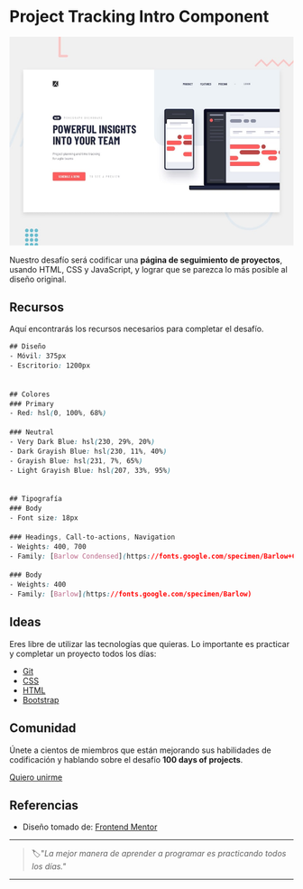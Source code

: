 # Project Tracking Intro Component

![project tracking intro component](./img/53-day.jpg)

Nuestro desafío será codificar una **página de seguimiento de proyectos**, usando HTML, CSS y JavaScript, y lograr que se parezca lo más posible al diseño original.

## Recursos

Aquí encontrarás los recursos necesarios para completar el desafío.

```css
## Diseño
- Móvil: 375px
- Escritorio: 1200px


## Colores
### Primary
- Red: hsl(0, 100%, 68%)

### Neutral
- Very Dark Blue: hsl(230, 29%, 20%)
- Dark Grayish Blue: hsl(230, 11%, 40%)
- Grayish Blue: hsl(231, 7%, 65%)
- Light Grayish Blue: hsl(207, 33%, 95%)


## Tipografía
### Body
- Font size: 18px

### Headings, Call-to-actions, Navigation
- Weights: 400, 700
- Family: [Barlow Condensed](https://fonts.google.com/specimen/Barlow+Condensed)

### Body
- Weights: 400
- Family: [Barlow](https://fonts.google.com/specimen/Barlow)
```

## Ideas

Eres libre de utilizar las tecnologías que quieras. Lo importante es practicar y completar un proyecto todos los días:

- [Git](https://git-scm.com/)
- [CSS](https://www.w3schools.com/css/default.asp)
- [HTML](https://www.w3schools.com/html/default.asp)
- [Bootstrap](https://getbootstrap.com/)

## Comunidad

Únete a cientos de miembros que están mejorando sus habilidades de codificación y hablando sobre el desafío **100 days of projects**.

<a href="https://chat.whatsapp.com/LDaK0dksr8f7FbsTWSf0ww" class="btn">
  Quiero unirme
</a>


## Referencias

- Diseño tomado de: [Frontend Mentor](https://www.frontendmentor.io/challenges/project-tracking-intro-component-5d289097500fcb331a67d80e)

---

> 🏷️"_La mejor manera de aprender a programar es practicando todos los días."_  

---